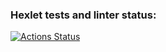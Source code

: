 ### Hexlet tests and linter status:
[![Actions Status](https://github.com/suzunechi/frontend-project-44/workflows/hexlet-check/badge.svg)](https://github.com/suzunechi/frontend-project-44/actions)